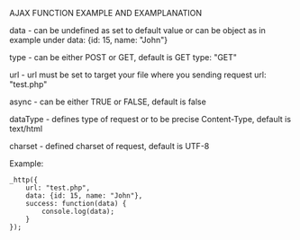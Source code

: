 AJAX FUNCTION EXAMPLE AND EXAMPLANATION


data - can be undefined as set to default value or can be object as in example under
	   data: {id: 15, name: "John"}

type - can be either POST or GET, default is GET
	   type: "GET"

url - url must be set to target your file where you sending request
	  url: "test.php"

async - can be either TRUE or FALSE, default is false


dataType - defines type of request or to be precise Content-Type, default is text/html

charset - defined charset of request, default is UTF-8


Example:

	_http({
		url: "test.php",
		data: {id: 15, name: "John"},
		success: function(data) {
			console.log(data);
		}
	});